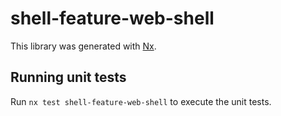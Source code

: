 # shell-feature-web-shell

This library was generated with [Nx](https://nx.dev).

## Running unit tests

Run `nx test shell-feature-web-shell` to execute the unit tests.

